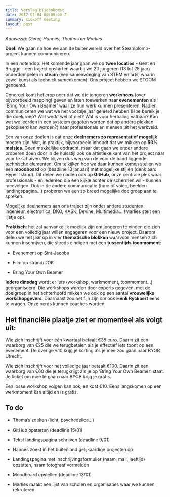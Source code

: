 ```yaml
---
title: Verslag bijeenkomst
date: 2017-01-04 00:00:00 Z
summary: Kickoff meeting
layout: post
---
```


*Aanwezig: Dieter, Hannes, Thomas en Marlies*

**Doel**: We gaan na hoe we aan de buitenwereld over het Steamplomo-project kunnen communiceren.

In een notendop: Het komende jaar gaan we op **twee locaties** - Gent en Brugge - een traject opstarten waarbij we 20 jongeren (18 tot 25 jaar) onderdompelen in **steam** (een samenvoeging van STEM en arts, waarin zowel kunst als techniek samenkomen). Ons project hebben we STOOM genoemd.

Concreet komt het erop neer dat we die jongeren **workshops** (over bijvoorbeeld mapping) geven en laten toewerken naar **evenementen** als ‘Bring Your Own Beamer’ waar ze hun werk kunnen presenteren. Nadien communiceren we wat we het voorbije jaar geleerd hebben (Hoe bereik je die doelgroep? Wat werkt wel of niet? Wat is voor herhaling vatbaar? Kan wat we leerden in een systeem gegoten worden dat op andere plekken gekopieerd kan worden?) naar professionals en mensen uit het werkveld.

Een van onze doelen is dat onze **deelnemers zo representatief mogelijk** moeten zijn. Wat, in praktijk, bijvoorbeeld inhoudt dat we mikken op **50% meisjes**. Geen makkelijke opdracht, maar dat gaan we onder andere proberen doen door in de huisstijl ook de artistieke kant van het project naar voor te schuiven. We blijven dus weg van de voor de hand liggende technische elementen. Om te kijken hoe we daar kunnen komen stellen we een **moodboard** op (deadline 13 januari) met mogelijke stijlen (denk aan: Hyper Island). Dit delen we nadien ook op **GitHub**, onze centrale plek waar professionals - en iedereen die een kijkje achter de schermen wil - kunnen meevolgen. Ook in de andere communicatie (tone of voice, beelden landingspagina…) proberen we een zo breed mogelijke doelgroep aan te spreken.

Mogelijke deelnemers aan ons traject zijn onder andere studenten ingenieur, electronica, DKO, KASK, Devine, Multimedia... (Marlies stelt een lijstje op).

**Praktisch**: het zal aanvankelijk moeilijk zijn om jongeren te vinden die zich voor een volledig jaar willen engageren voor een nieuw project. Daarom delen we het jaar op in vier **thematische blokken** waarvoor mensen zich kunnen inschrijven, die steeds eindigen met een **tussentijds toonmoment**:

* Evenement op Sint-Jacobs

* Film op strand/DOK

* Bring Your Own Beamer

**Iedere dinsdag** wordt er iets (workshop, werkmoment, toonmoment…) georganiseerd. Die workshops worden door experts gegeven, met de doelgroep in het achterhoofd mikken we ook op een aantal **vrouwelijke workshopgevers**. Daarnaast zou het fijn zijn om ook **Henk Ryckaert** eens te vragen. Onze nerds kunnen coaches worden.

## Het financiële plaatje ziet er momenteel als volgt uit:

Wie zich inschrijft voor één kwartaal betaalt €35 euro. Daarin zit een waarborg van €25 die we terugbetalen als je effectief iets toont op een evenement. De overige €10 krijg je korting als je mee zou gaan naar BYOB Utrecht.

Wie zich inschrijft voor het volledige jaar betaalt €100. Daarin zit een waarborg van €60 die je terugkrijgt als je op ‘Bring Your Own Beamer’ staat. Je ticket om mee te gaan naar BYOB krijg je gratis.

Een losse workshop volgen kan ook, en kost €10. Eens langskomen op een werkmoment kan altijd en is gratis.

## To do

* Thema’s zoeken (licht, psychedelica…)

* GitHub opstarten (deadline 15/01)

* Tekst landingspagina schrijven (deadline 9/01)

* Hannes zoekt in het buitenland gelijkaardige projecten op

* Landingspagina met inschrijvingsformulier (naam, mail, leeftijd) opzetten, naam fotograaf vermelden

* Moodboard opstellen (deadline 13/01)

* Marlies maakt een lijst van scholen en organisaties waar we kunnen rekruteren
